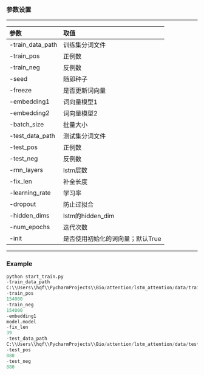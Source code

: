 ### 参数设置
*********
|参数|取值|
|:-|:-|  
|-train_data_path|训练集分词文件|    
-train_pos|    	正例数  
-train_neg|       	反例数  
-seed     |    随即种子
-freeze     |     是否更新词向量
-embedding1      |  词向量模型1
-embedding2|   	 词向量模型2 
-batch_size|    批量大小 
-test_data_path  | 	  测试集分词文件
-test_pos   | 	正例数  
-test_neg  |		反例数  
-rnn_layers|lstm层数
-fix_len   |		补全长度
-learning_rate   |学习率
-dropout| 防止过拟合
-hidden_dims|lstm的hidden_dim
-num_epochs|迭代次数
-init|是否使用初始化的词向量；默认True
************
### Example
```py
python start_train.py
-train_data_path
C:\\Users\\hqf\\PycharmProjects\\Bio/attention/lstm_attention/data/train_data.txt
-train_pos
154000
-train_neg
154000
-embedding1
model.model
-fix_len
39
-test_data_path
C:\\Users\\hqf\\PycharmProjects\\Bio/attention/lstm_attention/data/test_data.txt
-test_pos
880
-test_neg
880
```
